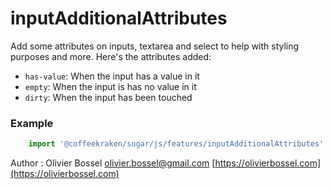 # inputAdditionalAttributes

Add some attributes on inputs, textarea and select to help with styling purposes and more.
Here's the attributes added:
- `has-value`: When the input has a value in it
- `empty`: When the input is has no value in it
- `dirty`: When the input has been touched

### Example
```js
	import '@coffeekraken/sugar/js/features/inputAdditionalAttributes'
```
Author : Olivier Bossel [olivier.bossel@gmail.com](mailto:olivier.bossel@gmail.com) [https://olivierbossel.com](https://olivierbossel.com)
